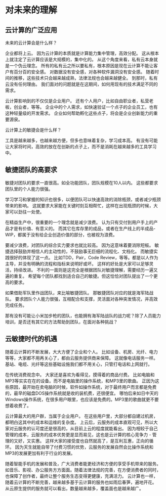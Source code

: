 # 对未来的理解

## 云计算的广泛应用

未来的云计算会是什么样？

企业都将上云。
因为云计算的本质就是计算能力集中管理，高效分配。
这从根本上就注定了云计算应该是大规模的，集中化的。
从这个角度来看，私有云本身就是一个伪云理念。
所有的私有云之所以要私有，根本原因是现在云计算不能让客户有百分百的安全感。
对数据没有安全感，对各种软件漏洞没有安全感。
随着时间的推移，这些技术只会越来越成熟，法律法规也会越来越健全。
到那时，私有云没有任何理由。
我们面对的问题就是在这期间，如何用现有的技术满足不同的需求。

云计算影响到的不仅仅是企业用户。
还有个人用户，比如自由职业者，私营老板，创业者，等等。
企业中的个人需求，如快速验证一个点子的企业员工，也有这种轻量级的开发需求。
企业如何帮助孵化这些点子，将会是企业创新能力的重要源泉。

云计算上的敏捷会是什么样？

工具是越来越多，也越来越方便，但多也意味着复杂，学习成本高。
有没有可能让大家将时间，高效的放在在创新的点子上，而不是消耗在越来越多的工具学习中。

## 敏捷团队的高要求

敏捷对团队的要求一直很高。如全功能团队，团队规模在10人以内。
这些都要求团队里的个人能力很强。

学习学习和掌握的知识也很多，以便团队可以快速高效的消除瓶颈，或者减少瓶颈带来的影响。
这就要求大家能在关键时刻互相帮忙，这样在出现瓶颈的时候，大家可以劲往一处使。

在精益生产中，很重要的一个理念就是减少浪费。
认为只有交付到用户手上的产品才是有价值、有意义的。
而其它在库存里的成品，或者在生产线上的半成品-WIP，都属于没有给企业创造价值的部分，也被视为浪费。

要减少浪费，对团队的综合实力要求也就比较高。
因为这意味着要消除短板。
敏捷选择鼓励并相信人的主动性的，不鼓励事无巨细的流程化、文档化。
而敏捷实践很好的体现了这一点。
比如TDD，Pair，Code Review，等等。都是以人作为主导，并没有明确的流程和指标来说明好或坏。
这样的好处是大家可以足够灵活，持续改进。
不利的一面则是这完全是根据团队对敏捷理解，需要经历一遍又遍的重复。
希望每个团队都找到适合自己的敏捷。但这恰恰对团队提出了一个更高的要求。

如果借助军队里作战团队，来比喻敏捷团队。
那敏捷团队对应的就是海军陆战队。
要求团队个人能力很强，互相配合和支撑，灵活面对各种突发情况，并高效完成任务。

那有没有可能让小米加步枪的团队，也能拥有海军陆战队的战力呢？除了人员能力培训，是否还有其它的方法帮助到团队，在面对各种挑战？

## 云敏捷时代的机遇

随着云计算的不断发展，大大方便了企业和个人。
比如设备、机房、光纤、电力等等，大家都不用再关心了，都由云服务提供商来保障。
这就像电话服务一样。基站、电缆、光纤等这些基础设施我们都不用关心，只管打电话和上网就行。

在传统消费观念中。
大家还是喜欢为看得见，摸得着的商品付费。
比如电脑和MP3等实实在在的设备。而不是电脑里的操作系统，和MP3里的歌曲。
正因为这些原因，最开始在卖电脑的时候，软件如操作系统，对于最终用户而言都是免费的，最早的磁盘DOS操作系统就是收的装机费，还很便宜。
哪怕后来如日中天的Windows操作系统，在很多用户眼里，也应该是免费的。MP3里的歌曲就更不要想着收费了。

云计算最大的用户群，当属于企业用户。
在这些用户里，大部分都自建过机房，都明白这其中的成本和运维的复杂度。
上云后，云服务的成本直观可见，所以大家对云服务的认可度还是很高的，从目前上云的程度就能看出。
因为相较于自己管理的成本，云服务的成本优势更是显而易见，这也是云计算的核心竞争力 - 管理的又好，又实惠。
这样大家的接受度也自然就高了，是互利互惠，正向的循环。
因为天生就能自带了付费习惯的优势，云服务的发展自然会比操作系统和MP3的发展更加有利于行业的发展。

随着智能手机的发展和普及，广大消费者能更经济和方便的享受手机带来的服务。
如音乐、影视、办公服务方方面面。随着法律法规的完善，在方便消费者的同时，也保障了创作者，最终让整个服务生态变得更健康，充满活力。
云计算也一样，随着云计算的不断完善，越来越多基于云计算的服务也如雨后春笋，遍地开花。
从云原生提供的服务就可以看出，数量越来越多，覆盖面也是越来越广。

